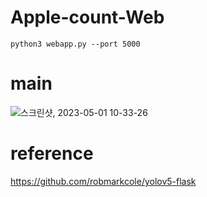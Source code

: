 # Apple-count-Web

```
python3 webapp.py --port 5000
```
# main

![스크린샷, 2023-05-01 10-33-26](https://user-images.githubusercontent.com/51011169/235388416-ebbdaba3-d84a-4d63-b6db-9bb27dd07b9d.png)


# reference
https://github.com/robmarkcole/yolov5-flask

